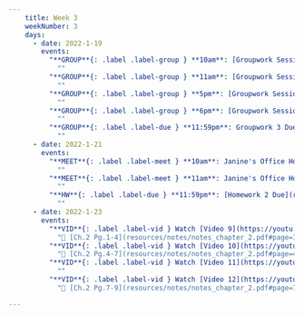 ```yaml
---
    title: Week 3 
    weekNumber: 3
    days:
      - date: 2022-1-19
        events:
          "**GROUP**{: .label .label-group } **10am**: [Groupwork Session](resources/groupwork/groupwork3.pdf)":
            ""
          "**GROUP**{: .label .label-group } **11am**: [Groupwork Session](resources/groupwork/groupwork3.pdf)":
            ""
          "**GROUP**{: .label .label-group } **5pm**: [Groupwork Session](resources/groupwork/groupwork3.pdf)":
            ""
          "**GROUP**{: .label .label-group } **6pm**: [Groupwork Session](resources/groupwork/groupwork3.pdf)":
            ""
          "**GROUP**{: .label .label-due } **11:59pm**: Groupwork 3 Due":
            ""
      - date: 2022-1-21
        events:
          "**MEET**{: .label .label-meet } **10am**: Janine's Office Hours":
            ""
          "**MEET**{: .label .label-meet } **11am**: Janine's Office Hours":
            ""
          "**HW**{: .label .label-due } **11:59pm**: [Homework 2 Due](resources/homework/hw2/homework2.pdf)":
            ""
      - date: 2022-1-23
        events:
          "**VID**{: .label .label-vid } Watch [Video 9](https://youtu.be/3RiaKo2jGIk). [Blank slides](resources/lecture/lecture9.pdf). [Filled slides](resources/lecture/lecture9_annotated.pdf).":
            "📖 [Ch.2 Pg.1-4](resources/notes/notes_chapter_2.pdf#page=1)"
          "**VID**{: .label .label-vid } Watch [Video 10](https://youtu.be/Ac1EFASUA9M). [Blank slides](resources/lecture/lecture10.pdf). [Filled slides](resources/lecture/lecture10_annotated.pdf).":
            "📖 [Ch.2 Pg.4-7](resources/notes/notes_chapter_2.pdf#page=4)"
          "**VID**{: .label .label-vid } Watch [Video 11](https://youtu.be/0sWcrJSAUFQ). [Blank slides](resources/lecture/lecture11.pdf). [Filled slides](resources/lecture/lecture11_annotated.pdf).":
            ""
          "**VID**{: .label .label-vid } Watch [Video 12](https://youtu.be/bTp4vMu_9N0). [Blank slides](resources/lecture/lecture12.pdf). [Filled slides](resources/lecture/lecture12_annotated.pdf).":
            "📖 [Ch.2 Pg.7-9](resources/notes/notes_chapter_2.pdf#page=7)"

---
```

